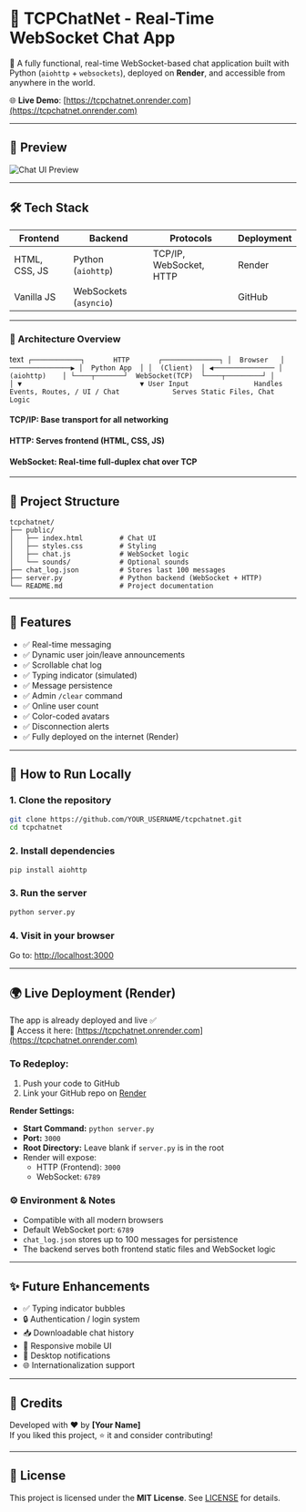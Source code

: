 # 💬 TCPChatNet - Real-Time WebSocket Chat App

🚀 A fully functional, real-time WebSocket-based chat application built with Python (`aiohttp` + `websockets`), deployed on **Render**, and accessible from anywhere in the world.

🌐 **Live Demo**: [https://tcpchatnet.onrender.com](https://tcpchatnet.onrender.com)

---

## 📸 Preview

<!-- Replace with actual image URL -->
![Chat UI Preview](https://your-image-url-if-any.com/preview.png)

---

## 🛠 Tech Stack

| Frontend       | Backend               | Protocols           | Deployment |
|----------------|------------------------|----------------------|------------|
| HTML, CSS, JS  | Python (`aiohttp`)     | TCP/IP, WebSocket, HTTP | Render     |
| Vanilla JS     | WebSockets (`asyncio`) |                      | GitHub     |

---

### 🔧 Architecture Overview
text```
┌────────────┐       HTTP       ┌──────────────┐
│  Browser   │ ───────────────▶ │  Python App  │
│  (Client)  │ ◀─────────────── │ (aiohttp)    │
└────┬───────┘  WebSocket(TCP)  └────┬─────────┘
     │                             │
     ▼                             ▼
User Input                Handles Events, Routes,
 / UI / Chat             Serves Static Files, Chat Logic```

#### TCP/IP: Base transport for all networking

#### HTTP: Serves frontend (HTML, CSS, JS)

#### WebSocket: Real-time full-duplex chat over TCP 

---

## 📁 Project Structure

```
tcpchatnet/
├── public/
│   ├── index.html         # Chat UI
│   ├── styles.css         # Styling
│   ├── chat.js            # WebSocket logic
│   └── sounds/            # Optional sounds
├── chat_log.json          # Stores last 100 messages
├── server.py              # Python backend (WebSocket + HTTP)
└── README.md              # Project documentation
```

---

## 🚀 Features

- ✅ Real-time messaging  
- ✅ Dynamic user join/leave announcements  
- ✅ Scrollable chat log  
- ✅ Typing indicator (simulated)  
- ✅ Message persistence  
- ✅ Admin `/clear` command  
- ✅ Online user count  
- ✅ Color-coded avatars  
- ✅ Disconnection alerts  
- ✅ Fully deployed on the internet (Render)

---

## 🧪 How to Run Locally

### 1. Clone the repository

```bash
git clone https://github.com/YOUR_USERNAME/tcpchatnet.git
cd tcpchatnet
```

### 2. Install dependencies

```bash
pip install aiohttp
```

### 3. Run the server

```bash
python server.py
```

### 4. Visit in your browser

Go to: [http://localhost:3000](http://localhost:3000)

---

## 🌍 Live Deployment (Render)

The app is already deployed and live ✅  
🔗 Access it here: [https://tcpchatnet.onrender.com](https://tcpchatnet.onrender.com)

### To Redeploy:

1. Push your code to GitHub  
2. Link your GitHub repo on [Render](https://render.com)

**Render Settings:**

- **Start Command:** `python server.py`  
- **Port:** `3000`  
- **Root Directory:** Leave blank if `server.py` is in the root  
- Render will expose:
  - HTTP (Frontend): `3000`
  - WebSocket: `6789`

### ⚙️ Environment & Notes

- Compatible with all modern browsers  
- Default WebSocket port: `6789`  
- `chat_log.json` stores up to 100 messages for persistence  
- The backend serves both frontend static files and WebSocket logic  

---

## ✨ Future Enhancements

- ✅ Typing indicator bubbles  
- 🔒 Authentication / login system  
- 📥 Downloadable chat history  
- 📱 Responsive mobile UI  
- 🔔 Desktop notifications  
- 🌐 Internationalization support  

---

## 🙌 Credits

Developed with ❤️ by **[Your Name]**  
If you liked this project, ⭐ it and consider contributing!

---

## 📜 License

This project is licensed under the **MIT License**. See [LICENSE](LICENSE) for details.
